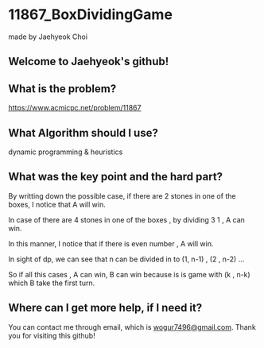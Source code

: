 # 11867_BoxDividingGame

made by Jaehyeok Choi

## Welcome to Jaehyeok's github!

## What is the problem?

https://www.acmicpc.net/problem/11867

## What Algorithm should I use?

dynamic programming & heuristics

## What was the key point and the hard part?

By writting down the possible case, if there are 2 stones in one of the boxes, I notice that A will win.

In case of there are 4 stones in one of the boxes , by dividing 3 1 , A can win.

In this manner, I notice that if there is even number , A will win.

In sight of dp, we can see that n can be divided in to (1, n-1) , (2 , n-2) ...

So if all this cases , A can win, B can win because is is game with (k , n-k) which B take the first turn.

## Where can I get more help, if I need it?

You can contact me through email, which is wogur7496@gmail.com.
Thank you for visiting this github!
